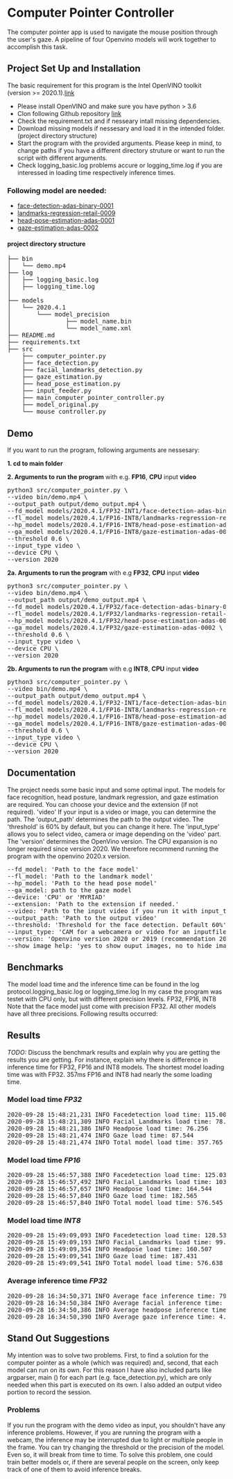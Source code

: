 # Computer Pointer Controller

The computer pointer app is used to navigate the mouse position through the user's gaze. A pipeline of four Openvino models will work together to accomplish this task.

## Project Set Up and Installation

The basic requirement for this program is the Intel OpenVINO toolkit (version >= 2020.1).[link](
https://docs.openvinotoolkit.org/latest/openvino_docs_install_guides_installing_openvino_linux.html)
* Please install OpenVINO and make sure you have python > 3.6
* Clon following Github repository  [link](https://github.com/ET-Technologies/Computer-Pointer-Controller.git)
* Check the requirement.txt and if nesseary intall missing dependencies.
* Download missing models if nessesary and load it in the intended folder. (project directory structure)
* Start the program with the provided arguments. Please keep in mind, to change paths if you have a different directory struture or want to run the script with different arguments.
* Check logging_basic.log problems accure or logging_time.log if you are interessed in loading time respectively inference times.

### Following model are needed:
* [face-detection-adas-binary-0001](https://docs.openvinotoolkit.org/latest/_models_intel_face_detection_adas_binary_0001_description_face_detection_adas_binary_0001.html)
* [landmarks-regression-retail-0009](https://docs.openvinotoolkit.org/latest/_models_intel_landmarks_regression_retail_0009_description_landmarks_regression_retail_0009.html)
* [head-pose-estimation-adas-0001](https://docs.openvinotoolkit.org/latest/_models_intel_head_pose_estimation_adas_0001_description_head_pose_estimation_adas_0001.html)
* [gaze-estimation-adas-0002](https://docs.openvinotoolkit.org/latest/_models_intel_gaze_estimation_adas_0002_description_gaze_estimation_adas_0002.html)

#### project directory structure
<pre>
├── bin
│   └── demo.mp4
├── log
│   ├── logging_basic.log
│   ├── logging_time.log
│ 
├── models
│   └── 2020.4.1
│       └─── model_precision
│               ├── model_name.bin
│               └── model_name.xml
├── README.md
├── requirements.txt
├── src
    ├── computer_pointer.py
    ├── face_detection.py
    ├── facial_landmarks_detection.py
    ├── gaze_estimation.py
    ├── head_pose_estimation.py
    ├── input_feeder.py
    ├── main_computer_pointer_controller.py
    ├── model_original.py
    └── mouse_controller.py
</pre>



## Demo
If you want to run the program, following arguments are nessesary:

**1. cd to main folder**

**2. Arguments to run the program** with e.g. **FP16**, **CPU** input **video**
<pre>
python3 src/computer_pointer.py \
--video bin/demo.mp4 \
--output_path output/demo_output.mp4 \
--fd_model models/2020.4.1/FP32-INT1/face-detection-adas-binary-0001 \
--fl_model models/2020.4.1/FP16-INT8/landmarks-regression-retail-0009 \
--hp_model models/2020.4.1/FP16-INT8/head-pose-estimation-adas-0001 \
--ga_model models/2020.4.1/FP16-INT8/gaze-estimation-adas-0002 \
--threshold 0.6 \
--input_type video \
--device CPU \
--version 2020
</pre>

**2a. Arguments to run the program** with e.g **FP32**, **CPU** input **video**
<pre>
python3 src/computer_pointer.py \
--video bin/demo.mp4 \
--output_path output/demo_output.mp4 \
--fd_model models/2020.4.1/FP32/face-detection-adas-binary-0001 \
--fl_model models/2020.4.1/FP32/landmarks-regression-retail-0009 \
--hp_model models/2020.4.1/FP32/head-pose-estimation-adas-0001 \
--ga_model models/2020.4.1/FP32/gaze-estimation-adas-0002 \
--threshold 0.6 \
--input_type video \
--device CPU \
--version 2020
</pre>
**2b. Arguments to run the program** with e.g **INT8**, **CPU** input **video**
<pre>
python3 src/computer_pointer.py \
--video bin/demo.mp4 \
--output_path output/demo_output.mp4 \
--fd_model models/2020.4.1/FP32-INT1/face-detection-adas-binary-0001 \
--fl_model models/2020.4.1/FP16-INT8/landmarks-regression-retail-0009 \
--hp_model models/2020.4.1/FP16-INT8/head-pose-estimation-adas-0001 \
--ga_model models/2020.4.1/FP16-INT8/gaze-estimation-adas-0002 \
--threshold 0.6 \
--input_type video \
--device CPU \
--version 2020
</pre>
## Documentation

The project needs some basic input and some optimal input. The models for face recognition, head posture, landmark regression, and gaze estimation are required. You can choose your device and the  extension (if not required). 'video' If your input is a video or image, you can determine the path. The 'output_path' determines the path to the output video. The 'threshold' is 60% by default, but you can change it here. The 'input_type' allows you to select video, camera or image depending on the 'video' part. The 'version' determines the OpenVino version. The CPU expansion is no longer required since version 2020. We therefore recommend running the program with the openvino 2020.x version.
<pre>
--fd_model: 'Path to the face model'
--fl_model: 'Path to the landmark model'
--hp_model: 'Path to the head pose model'
--ga_model: path to the gaze model
--device: 'CPU' or 'MYRIAD'
--extension: 'Path to the extension if needed.'
--video: 'Path to the input video if you run it with input_type video'
--output_path: 'Path to the output video'
--threshold: 'Threshold for the face detection. Default 60%'
--input_type: 'CAM for a webcamera or video for an inputfile'
--version: 'Openvino version 2020 or 2019 (recommendation 2020)'
--show_image_help: 'yes to show ouput images, no to hide images'
</pre>

## Benchmarks
The model load time and the inference time can be found in the log protocol.logging_basic.log or logging_time.log
In my case the program was testet with CPU only, but with different precision levels. FP32, FP16, INT8
Note that the face model just come with precision FP32. All other models have all three precisions. 
Following results occurred:

## Results
*TODO:* Discuss the benchmark results and explain why you are getting the results you are getting. For instance, explain why there is difference in inference time for FP32, FP16 and INT8 models.
The shortest model loading time was with FP32. 357ms FP16 and INT8 had nearly the some loading time.

### Model load time ***FP32***
<pre>
2020-09-28 15:48:21,231 INFO Facedetection load time: 115.005
2020-09-28 15:48:21,309 INFO Facial_Landmarks load time: 78.372
2020-09-28 15:48:21,386 INFO Headpose load time: 76.256
2020-09-28 15:48:21,474 INFO Gaze load time: 87.544
2020-09-28 15:48:21,474 INFO Total model load time: 357.765
</pre>

### Model load time ***FP16***
<pre>
2020-09-28 15:46:57,388 INFO Facedetection load time: 125.031
2020-09-28 15:46:57,492 INFO Facial_Landmarks load time: 103.628
2020-09-28 15:46:57,657 INFO Headpose load time: 164.544
2020-09-28 15:46:57,840 INFO Gaze load time: 182.565
2020-09-28 15:46:57,840 INFO Total model load time: 576.545
</pre>

### Model load time ***INT8***
<pre>
2020-09-28 15:49:09,093 INFO Facedetection load time: 128.538
2020-09-28 15:49:09,193 INFO Facial_Landmarks load time: 99.551
2020-09-28 15:49:09,354 INFO Headpose load time: 160.507
2020-09-28 15:49:09,541 INFO Gaze load time: 187.431
2020-09-28 15:49:09,541 INFO Total model load time: 576.638
</pre>
### Average inference time ***FP32***
<pre>
2020-09-28 16:34:50,371 INFO Average face inference time: 79.9724934464794
2020-09-28 16:34:50,384 INFO Average facial inference time: 1.7137810335320942
2020-09-28 16:34:50,386 INFO Average headpose inference time: 2.864142595711401
2020-09-28 16:34:50,390 INFO Average gaze inference time: 4.331091702994653
</pre>
## Stand Out Suggestions
My intention was to solve two problems. First, to find a solution for the computer pointer as a whole (which was required) and, second, that each model can run on its own. For this reason I have also included parts like argparser, main () for each part (e.g. face_detection.py), which are only needed when this part is executed on its own. I also added an output video portion to record the session.

### Problems
If you run the program with the demo video as input, you shouldn't have any inference problems. However, if you are running the program with a webcam, the inference may be interrupted due to light or multiple people in the frame.
You can try changing the threshold or the precision of the model. Even so, it will break from time to time. To solve this problem, one could train better models or, if there are several people on the screen, only keep track of one of them to avoid inference breaks.
